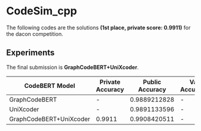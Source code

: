 # CodeSim_cpp

The following codes are the solutions **(1st place, private score: 0.9911)** for the dacon competition.

## Experiments

The final submission is **GraphCodeBERT+UniXcoder**.

| CodeBERT Model          | Private Accuracy | Public Accuracy | Val Accuracy |
|-------------------------|------------------|-----------------|--------------|
| GraphCodeBERT           | -                | 0.9889212828    | -            |
| UniXcoder               | -                | 0.9891133596    | -            |
| GraphCodeBERT+UniXcoder | 0.9911           | 0.9908420511    | -            |
